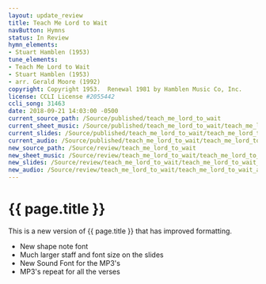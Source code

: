 ```yaml
---
layout: update_review
title: Teach Me Lord to Wait
navButton: Hymns
status: In Review
hymn_elements:
- Stuart Hamblen (1953)
tune_elements:
- Teach Me Lord to Wait
- Stuart Hamblen (1953)
- arr. Gerald Moore (1992)
copyright: Copyright 1953.  Renewal 1981 by Hamblen Music Co, Inc.
license: CCLI License #2055442
ccli_song: 31463
date: 2018-09-21 14:03:00 -0500
current_source_path: /Source/published/teach_me_lord_to_wait
current_sheet_music: /Source/published/teach_me_lord_to_wait/teach_me_lord_to_wait_sheet_music
current_slides: /Source/published/teach_me_lord_to_wait/teach_me_lord_to_wait_slides
current_audio: /Source/published/teach_me_lord_to_wait/teach_me_lord_to_wait_audio
new_source_path: /Source/review/teach_me_lord_to_wait
new_sheet_music: /Source/review/teach_me_lord_to_wait/teach_me_lord_to_wait_sheet_music
new_slides: /Source/review/teach_me_lord_to_wait/teach_me_lord_to_wait_slides
new_audio: /Source/review/teach_me_lord_to_wait/teach_me_lord_to_wait_audio
---
```

# {{ page.title }}
This is a new version of {{ page.title }} that has improved formatting.

- New shape note font
- Much larger staff and font size on the slides
- New Sound Font for the MP3's
- MP3's repeat for all the verses
